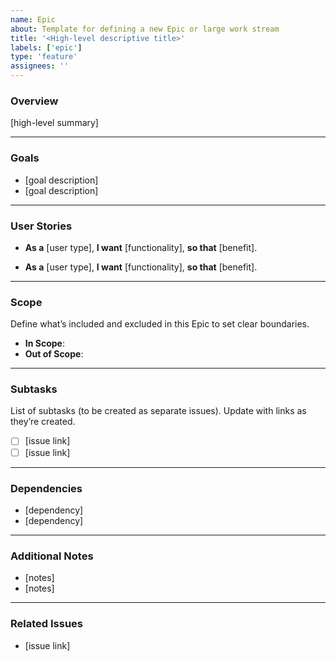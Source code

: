 ```yaml
---
name: Epic
about: Template for defining a new Epic or large work stream
title: '<High-level descriptive title>'
labels: ['epic']
type: 'feature'
assignees: ''
---
```


### Overview
<!-- Provide a high-level summary of the Epic. What is the purpose or goal? What problem does it address, and how does it benefit users or the project? -->

[high-level summary]

---

### Goals
<!--
List of key objectives:
- [e.g., "Improve user accessibility"]
- [e.g., "Support multiple languages"]
-->

- [goal description]
- [goal description]

---

### User Stories
<!-- Capture the Epic from the perspective of end users or stakeholders using the "As a... I want... so that..." format. -->

- **As a** [user type],
  **I want** [functionality],
  **so that** [benefit].

- **As a** [user type],
  **I want** [functionality],
  **so that** [benefit].

---

### Scope
Define what’s included and excluded in this Epic to set clear boundaries.

- **In Scope**: <!-- [e.g., "Translating UI components like buttons and Calendar"] -->
- **Out of Scope**: <!-- [e.g., "Translating user-generated content"] -->

---

### Subtasks
List of subtasks (to be created as separate issues). Update with links as they’re created.

- [ ] [issue link]
- [ ] [issue link]

---

### Dependencies
<!--
List of prerequisites, blockers, or external factors that impact the Epic.
- [e.g., "Requires API v2 deployment"]
- [e.g., "Blocked by #123"]
-->

- [dependency]
- [dependency]

---

### Additional Notes
<!--
Add any extra context, considerations, or open questions.
- [e.g., "Consider scalability for 10+ languages in the future"]
-->

- [notes]
- [notes]

---

### Related Issues
<!-- Links to related Epics, issues, or pull requests. -->

- [issue link]
